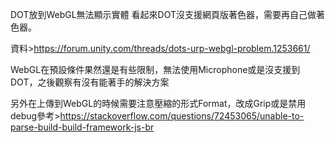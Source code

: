 DOT放到WebGL無法顯示實體
看起來DOT沒支援網頁版著色器，需要再自己做著色器。

資料>https://forum.unity.com/threads/dots-urp-webgl-problem.1253661/


WebGL在預設條件果然還是有些限制，無法使用Microphone或是沒支援到DOT，之後觀察有沒有能著手的解決方案


另外在上傳到WebGL的時候需要注意壓縮的形式Format，改成Grip或是禁用
debug參考>https://stackoverflow.com/questions/72453065/unable-to-parse-build-build-framework-js-br

